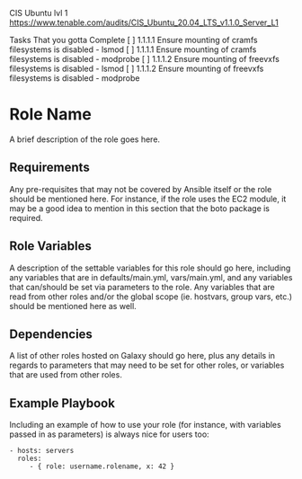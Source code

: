 CIS Ubuntu lvl 1
https://www.tenable.com/audits/CIS_Ubuntu_20.04_LTS_v1.1.0_Server_L1


Tasks That you gotta Complete
  [ ] 1.1.1.1 Ensure mounting of cramfs filesystems is disabled - lsmod
  [ ] 1.1.1.1 Ensure mounting of cramfs filesystems is disabled - modprobe
  [ ] 1.1.1.2 Ensure mounting of freevxfs filesystems is disabled - lsmod
  [ ] 1.1.1.2 Ensure mounting of freevxfs filesystems is disabled - modprobe



Role Name
=========

A brief description of the role goes here.

Requirements
------------

Any pre-requisites that may not be covered by Ansible itself or the role should be mentioned here. For instance, if the role uses the EC2 module, it may be a good idea to mention in this section that the boto package is required.

Role Variables
--------------

A description of the settable variables for this role should go here, including any variables that are in defaults/main.yml, vars/main.yml, and any variables that can/should be set via parameters to the role. Any variables that are read from other roles and/or the global scope (ie. hostvars, group vars, etc.) should be mentioned here as well.

Dependencies
------------

A list of other roles hosted on Galaxy should go here, plus any details in regards to parameters that may need to be set for other roles, or variables that are used from other roles.

Example Playbook
----------------

Including an example of how to use your role (for instance, with variables passed in as parameters) is always nice for users too:

    - hosts: servers
      roles:
         - { role: username.rolename, x: 42 }

